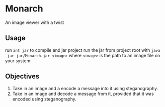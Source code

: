 # Monarch
An image viewer with a twist

## Usage
run `ant jar` to compile and jar project
run the jar from project root with `java -jar jar/Monarch.jar <image>`
where `<image>` is the path to an image file on your system

## Objectives
1. Take in an image and a encode a message into it using steganography.
2. Take in an image and decode a message from it, provided that it was encoded using steganography.

